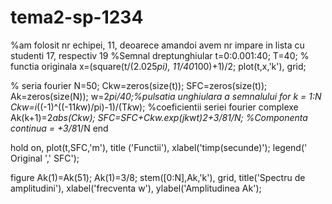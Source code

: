 # tema2-sp-1234
%am folosit nr echipei, 11, deoarece amandoi avem nr impare in lista cu studenti 17, respectiv 19
%Semnal dreptunghiular
t=0:0.001:40;
T=40;
% functia originala
x=(square(t/(2.025*pi), 11/40*100)+1)/2;
plot(t,x,'k'), grid;

% seria fourier
N=50;
Ckw=zeros(size(t));
SFC=zeros(size(t));
Ak=zeros(size(N));
w=2*pi/40;%pulsatia unghiulara a semnalului
 for k = 1:N
     Ckw=i*((-1)^((-11*k*w)/pi)-1)/(T*k*w); %coeficientii seriei fourier complexe
     Ak(k+1)=2*abs(Ckw);
     SFC=SFC+Ckw.*exp(j*k*w*t)*2+3/8*1/N; %Componenta continua = +3/8*1/N
 end 
 
 hold on,
 plot(t,SFC,'m'),  title ('Functii'), xlabel('timp(secunde)');
 legend(' Original ',' SFC');
 
figure
Ak(1)=Ak(51);
Ak(1)=3/8;
stem([0:N],Ak,'k'), grid, title('Spectru de amplitudini'), xlabel('frecventa w'), ylabel('Amplitudinea Ak');
